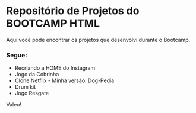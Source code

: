 # Repositório de Projetos do BOOTCAMP HTML

Aqui você pode encontrar os projetos que desenvolvi durante o Bootcamp.

### Segue:

- Recriando a HOME do Instagram
- Jogo da Cobrinha
- Clone Netflix - Minha versão: Dog-Pedia
- Drum kit
- Jogo Resgate



Valeu!
